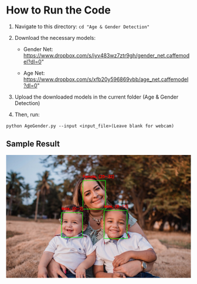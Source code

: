 # How to Run the Code

1. Navigate to this directory: `cd "Age & Gender Detection"`

2. Download the necessary models:

   - Gender Net: https://www.dropbox.com/s/iyv483wz7ztr9gh/gender_net.caffemodel?dl=0"
  
   - Age Net: https://www.dropbox.com/s/xfb20y596869vbb/age_net.caffemodel?dl=0"


3. Upload the downloaded models in the current folder (Age & Gender Detection)


4. Then, run:

```
python AgeGender.py --input <input_file>(Leave blank for webcam)
```

## Sample Result

![](sample-output.jpg)


